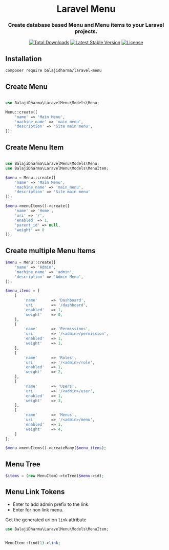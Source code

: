 <h1 align="center">Laravel Menu</h1>
<h3 align="center">Create database based Menu and Menu items to your Laravel projects.</h3>
<p align="center">
<a href="https://packagist.org/packages/balajidharma/laravel-menu"><img src="https://poser.pugx.org/balajidharma/laravel-menu/downloads" alt="Total Downloads"></a>
<a href="https://packagist.org/packages/balajidharma/laravel-menu"><img src="https://poser.pugx.org/balajidharma/laravel-menu/v/stable" alt="Latest Stable Version"></a>
<a href="https://packagist.org/packages/balajidharma/laravel-menu"><img src="https://poser.pugx.org/balajidharma/laravel-menu/license" alt="License"></a>
</p>

## Installation

```bash
composer require balajidharma/laravel-menu
```

## Create Menu
```php

use BalajiDharma\LaravelMenu\Models\Menu;

Menu::create([
    'name' => 'Main Menu',
    'machine_name' => 'main_menu',
    'description' => 'Site main menu',
]);
```

## Create Menu Item
```php

use BalajiDharma\LaravelMenu\Models\Menu;
use BalajiDharma\LaravelMenu\Models\MenuItem;

$menu = Menu::create([
    'name' => 'Main Menu',
    'machine_name' => 'main_menu',
    'description' => 'Site main menu'
]);

$menu->menuItems()->create([
    'name' => 'Home',
    'uri' => '/',
    'enabled' => 1,
    'parent_id' => null,
    'weight' => 0
]);

```

## Create multiple Menu Items
```php
$menu = Menu::create([
    'name' => 'Admin',
    'machine_name' => 'admin',
    'description' => 'Admin Menu',
]);

$menu_items = [
    [
        'name'      => 'Dashboard',
        'uri'       => '/dashboard',
        'enabled'   => 1,
        'weight'    => 0,
    ],
    [
        'name'      => 'Permissions',
        'uri'       => '/<admin>/permission',
        'enabled'   => 1,
        'weight'    => 1,
    ],
    [
        'name'      => 'Roles',
        'uri'       => '/<admin>/role',
        'enabled'   => 1,
        'weight'    => 2,
    ],
    [
        'name'      => 'Users',
        'uri'       => '/<admin>/user',
        'enabled'   => 1,
        'weight'    => 3,
    ],
    [
        'name'      => 'Menus',
        'uri'       => '/<admin>/menu',
        'enabled'   => 1,
        'weight'    => 4,
    ]
];

$menu->menuItems()->createMany($menu_items);
```

## Menu Tree
```php
$items = (new MenuItem)->toTree($menu->id);
```

## Menu Link Tokens
- Enter <admin> to add admin prefix to the link.
- Enter <nolink> for non link menu.

Get the generated uri on `link` attribute
```php
use BalajiDharma\LaravelMenu\Models\MenuItem;


MenuItem::find(1)->link;
```